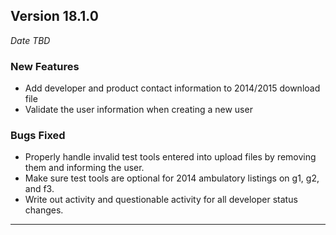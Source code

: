 
## Version 18.1.0
_Date TBD_

### New Features
* Add developer and product contact information to 2014/2015 download file
* Validate the user information when creating a new user

### Bugs Fixed
* Properly handle invalid test tools entered into upload files by removing them and informing the user.
* Make sure test tools are optional for 2014 ambulatory listings on g1, g2, and f3.
* Write out activity and questionable activity for all developer status changes.

---


